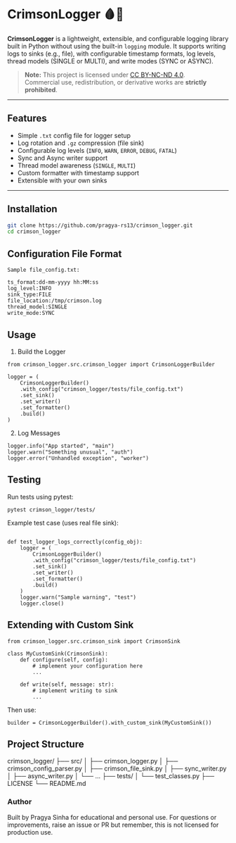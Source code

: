 # CrimsonLogger 🩸🧱

**CrimsonLogger** is a lightweight, extensible, and configurable logging library built in Python without using the built-in `logging` module. 
It supports writing logs to sinks (e.g., file), with configurable timestamp formats, log levels, thread models (SINGLE or MULTI), and write modes (SYNC or ASYNC).

> **Note:** This project is licensed under [CC BY-NC-ND 4.0](https://creativecommons.org/licenses/by-nc-nd/4.0/).  
> Commercial use, redistribution, or derivative works are **strictly prohibited**.

---

## Features

- Simple `.txt` config file for logger setup
- Log rotation and `.gz` compression (file sink)
- Configurable log levels (`INFO`, `WARN`, `ERROR`, `DEBUG`, `FATAL`)
- Sync and Async writer support
- Thread model awareness (`SINGLE`, `MULTI`)
- Custom formatter with timestamp support
- Extensible with your own sinks
---

## Installation

```bash
git clone https://github.com/pragya-rs13/crimson_logger.git
cd crimson_logger
```

## Configuration File Format

```
Sample file_config.txt:

ts_format:dd-mm-yyyy hh:MM:ss
log_level:INFO
sink_type:FILE
file_location:/tmp/crimson.log
thread_model:SINGLE
write_mode:SYNC
```

## Usage
1. Build the Logger
```
from crimson_logger.src.crimson_logger import CrimsonLoggerBuilder

logger = (
    CrimsonLoggerBuilder()
    .with_config("crimson_logger/tests/file_config.txt")
    .set_sink()
    .set_writer()
    .set_formatter()
    .build()
)
```

2. Log Messages

```
logger.info("App started", "main")
logger.warn("Something unusual", "auth")
logger.error("Unhandled exception", "worker")
```

## Testing
Run tests using pytest:

```
pytest crimson_logger/tests/
```

Example test case (uses real file sink):

```

def test_logger_logs_correctly(config_obj):
    logger = (
        CrimsonLoggerBuilder()
        .with_config("crimson_logger/tests/file_config.txt")
        .set_sink()
        .set_writer()
        .set_formatter()
        .build()
    )
    logger.warn("Sample warning", "test")
    logger.close()
```

## Extending with Custom Sink
```
from crimson_logger.src.crimson_sink import CrimsonSink

class MyCustomSink(CrimsonSink):
    def configure(self, config):
        # implement your configuration here
        ...
    
    def write(self, message: str):
        # implement writing to sink
        ...
```

Then use:

```
builder = CrimsonLoggerBuilder().with_custom_sink(MyCustomSink())
```

## Project Structure

crimson_logger/
├── src/
│   ├── crimson_logger.py
│   ├── crimson_config_parser.py
│   ├── crimson_file_sink.py
│   ├── sync_writer.py
│   ├── async_writer.py
│   └── ...
├── tests/
│   └── test_classes.py
├── LICENSE
└── README.md

### Author

Built by Pragya Sinha for educational and personal use.
For questions or improvements, raise an issue or PR but remember, this is not licensed for production use.
